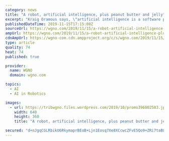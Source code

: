 ```yaml
---
category: news
title: "A robot, artificial intelligence, plus peanut butter and jelly"
excerpt: "Kraig Oramous says, \"artificial intelligence is a software program that acts independently from humans.\" Using his own intelligence, Kraig unwraps the robot he built to test his theory that artificial intelligence will make the world a more efficient planet."
publishedDateTime: 2019-11-15T17:15:00Z
sourceUrl: https://wgno.com/2019/11/15/a-robot-artificial-intelligence-plus-peanut-butter-and-jelly/
ampUrl: https://wgno.com/2019/11/15/a-robot-artificial-intelligence-plus-peanut-butter-and-jelly/amp/
cdnAmpUrl: https://wgno-com.cdn.ampproject.org/c/s/wgno.com/2019/11/15/a-robot-artificial-intelligence-plus-peanut-butter-and-jelly/amp/
type: article
quality: 74
heat: 74
published: true

provider:
  name: WGNO
  domain: wgno.com

topics:
  - AI
  - AI in Robotics

images:
  - url: https://tribwgno.files.wordpress.com/2019/10/promo396802583.jpg?quality=85&amp;strip=all
    width: 640
    height: 360
    title: "A robot, artificial intelligence, plus peanut butter and jelly"

secured: "d+nJgqCGLRbikU6RkymaprBEoB+Ljn1Eosq7Xe8XCcwcZFvE5Qo9+ZRi7taB8fimi7ndNQ61le/Wr5ivfv8MSmjeB33s9k/qqtNMJUkl+ZwWoUEax418GRrUrfq/lTRG8bZWkCh/X7u8v44SSgYoy/zVEN9tbRsT8jttLAX3euQ5SkPHX3jUAMqXFucDIqo279vQH15T+pQRkgzi7bOxH6TYs1obxXXIvA6KhDOdKuhgJlQxwb+Lzq7BY0g2F9Wfo4WwIOlR2qC5zIBek0dajw==;uoHwRrhzX35/WhHEc57v2A=="
---
```


